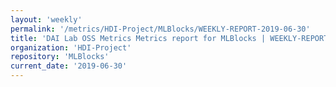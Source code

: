 ```yaml
---
layout: 'weekly'
permalink: '/metrics/HDI-Project/MLBlocks/WEEKLY-REPORT-2019-06-30'
title: 'DAI Lab OSS Metrics Metrics report for MLBlocks | WEEKLY-REPORT-2019-06-30'
organization: 'HDI-Project'
repository: 'MLBlocks'
current_date: '2019-06-30'
---
```

